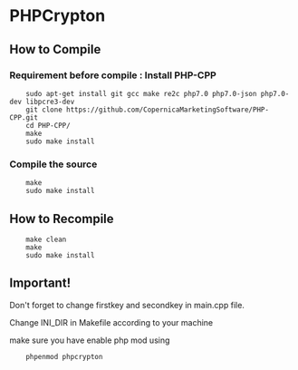 # PHPCrypton

## How to Compile

### Requirement before compile : Install PHP-CPP

        sudo apt-get install git gcc make re2c php7.0 php7.0-json php7.0-dev libpcre3-dev 
        git clone https://github.com/CopernicaMarketingSoftware/PHP-CPP.git
        cd PHP-CPP/
        make
        sudo make install

### Compile the source

        make
        sudo make install

## How to Recompile

        make clean
        make
        sudo make install

## Important!

Don't forget to change firstkey and secondkey in main.cpp file.

Change INI_DIR in Makefile according to your machine

make sure you have enable php mod using
        
        phpenmod phpcrypton


